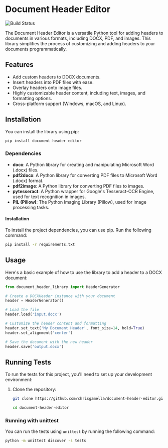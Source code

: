 # Document Header Editor

![Build Status](https://img.shields.io/badge/Build%20Status-Passing-brightgreen.svg)

The Document Header Editor is a versatile Python tool for adding headers to documents in various formats, including DOCX, PDF, and images. This library simplifies the process of customizing and adding headers to your documents programmatically.

## Features

- Add custom headers to DOCX documents.
- Insert headers into PDF files with ease.
- Overlay headers onto image files.
- Highly customizable header content, including text, images, and formatting options.
- Cross-platform support (Windows, macOS, and Linux).

## Installation

You can install the library using pip:

```bash
pip install document-header-editor
```


### Dependencies

- **docx**: A Python library for creating and manipulating Microsoft Word (.docx) files.
- **pdf2docx**: A Python library for converting PDF files to Microsoft Word (.docx) format.
- **pdf2image**: A Python library for converting PDF files to images.
- **pytesseract**: A Python wrapper for Google's Tesseract-OCR Engine, used for text recognition in images.
- **PIL (Pillow)**: The Python Imaging Library (Pillow), used for image processing tasks.

#### Installation

To install the project dependencies, you can use pip. Run the following command:


```bash
pip install -r requirements.txt
```



## Usage

Here's a basic example of how to use the library to add a header to a DOCX document:

```python
from document_header_library import HeaderGenerator

# Create a DOCXHeader instance with your document
header = HeaderGenerator()

# Load the file
header.load('input.docx')

# Customize the header content and formatting
header.set_text('My Document Header', font_size=14, bold=True)
header.set_alignment('center')

# Save the document with the new header
header.save('output.docx')
```





## Running Tests

To run the tests for this project, you'll need to set up your development environment:

1. Clone the repository:

   ```bash
   git clone https://github.com/chrisgamella/document-header-editor.git

   cd document-header-editor

   ```

### Running with unittest

You can run the tests using `unittest` by running the following command:

```bash
python -m unittest discover -s tests
```